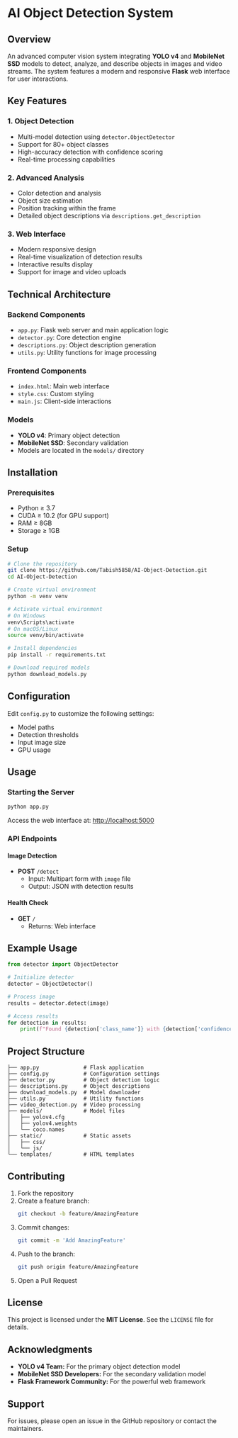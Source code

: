 # AI Object Detection System

## Overview
An advanced computer vision system integrating **YOLO v4** and **MobileNet SSD** models to detect, analyze, and describe objects in images and video streams. The system features a modern and responsive **Flask** web interface for user interactions.

## Key Features
### 1. **Object Detection**
- Multi-model detection using `detector.ObjectDetector`
- Support for 80+ object classes
- High-accuracy detection with confidence scoring
- Real-time processing capabilities

### 2. **Advanced Analysis**
- Color detection and analysis
- Object size estimation
- Position tracking within the frame
- Detailed object descriptions via `descriptions.get_description`

### 3. **Web Interface**
- Modern responsive design
- Real-time visualization of detection results
- Interactive results display
- Support for image and video uploads

## Technical Architecture
### **Backend Components**
- `app.py`: Flask web server and main application logic
- `detector.py`: Core detection engine
- `descriptions.py`: Object description generation
- `utils.py`: Utility functions for image processing

### **Frontend Components**
- `index.html`: Main web interface
- `style.css`: Custom styling
- `main.js`: Client-side interactions

### **Models**
- **YOLO v4**: Primary object detection
- **MobileNet SSD**: Secondary validation
- Models are located in the `models/` directory

## Installation
### **Prerequisites**
- Python ≥ 3.7
- CUDA ≥ 10.2 (for GPU support)
- RAM ≥ 8GB
- Storage ≥ 1GB

### **Setup**
```bash
# Clone the repository
git clone https://github.com/Tabish5858/AI-Object-Detection.git
cd AI-Object-Detection

# Create virtual environment
python -m venv venv

# Activate virtual environment
# On Windows
venv\Scripts\activate
# On macOS/Linux
source venv/bin/activate

# Install dependencies
pip install -r requirements.txt

# Download required models
python download_models.py
```

## Configuration
Edit `config.py` to customize the following settings:
- Model paths
- Detection thresholds
- Input image size
- GPU usage

## Usage
### **Starting the Server**
```bash
python app.py
```
Access the web interface at: [http://localhost:5000](http://localhost:5000)

### **API Endpoints**
#### **Image Detection**
- **POST** `/detect`
  - Input: Multipart form with `image` file
  - Output: JSON with detection results

#### **Health Check**
- **GET** `/`
  - Returns: Web interface

## Example Usage
```python
from detector import ObjectDetector

# Initialize detector
detector = ObjectDetector()

# Process image
results = detector.detect(image)

# Access results
for detection in results:
    print(f"Found {detection['class_name']} with {detection['confidence']}% confidence")
```

## Project Structure
```
├── app.py              # Flask application
├── config.py           # Configuration settings
├── detector.py         # Object detection logic
├── descriptions.py     # Object descriptions
├── download_models.py  # Model downloader
├── utils.py            # Utility functions
├── video_detection.py  # Video processing
├── models/             # Model files
│   ├── yolov4.cfg
│   ├── yolov4.weights
│   └── coco.names
├── static/             # Static assets
│   ├── css/
│   └── js/
└── templates/          # HTML templates
```

## Contributing
1. Fork the repository
2. Create a feature branch:
   ```bash
   git checkout -b feature/AmazingFeature
   ```
3. Commit changes:
   ```bash
   git commit -m 'Add AmazingFeature'
   ```
4. Push to the branch:
   ```bash
   git push origin feature/AmazingFeature
   ```
5. Open a Pull Request

## License
This project is licensed under the **MIT License**. See the `LICENSE` file for details.

## Acknowledgments
- **YOLO v4 Team:** For the primary object detection model
- **MobileNet SSD Developers:** For the secondary validation model
- **Flask Framework Community:** For the powerful web framework

## Support
For issues, please open an issue in the GitHub repository or contact the maintainers.

